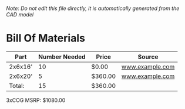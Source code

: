 ###### Note: Do not edit this file directly, it is automatically generated from the CAD model 
# Bill Of Materials 
 |Part|Number Needed|Price|Source| 
 |----|----------|-----|-----|
|2x6x16'|10|$0.00|www.example.com|
|2x6x20'|5|$360.00|www.example.com|
|Total: |15|$360.00| |

 3xCOG MSRP: $1080.00